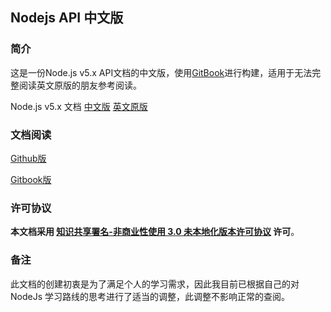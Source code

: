 ## Nodejs API 中文版

### 简介

这是一份Node.js v5.x API文档的中文版，使用[GitBook](https://github.com/GitbookIO/gitbook)进行构建，适用于无法完整阅读英文原版的朋友参考阅读。

Node.js v5.x 文档 [中文版](https://github.com/Amery2010/nodejs-api-book/) [英文原版](https://nodejs.org/dist/latest-v5.x/docs/api/)

### 文档阅读

[Github版](/book/SUMMARY.md)

[Gitbook版](http://xiangfa.org/nodejs-api-book/)

### 许可协议

**本文档采用 [知识共享署名-非商业性使用 3.0 未本地化版本许可协议](http://creativecommons.org/licenses/by-nc/3.0/deed.zh) 许可**。

### 备注

此文档的创建初衷是为了满足个人的学习需求，因此我目前已根据自己的对 NodeJs 学习路线的思考进行了适当的调整，此调整不影响正常的查阅。